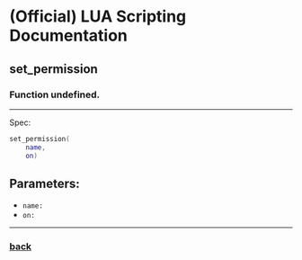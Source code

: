 
# (Official) LUA Scripting Documentation

## set_permission

### Function undefined.
___
Spec:
```lua
set_permission(
	name,
	on)
```
## Parameters:
- `name:` 
- `on:` 

___
### [back](../other)

